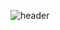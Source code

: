 ![header](https://capsule-render.vercel.app/api?type=wave&color=auto&height=300&section=header&text=Jumpman%20Gaming%20Frontend&fontSize=60)
